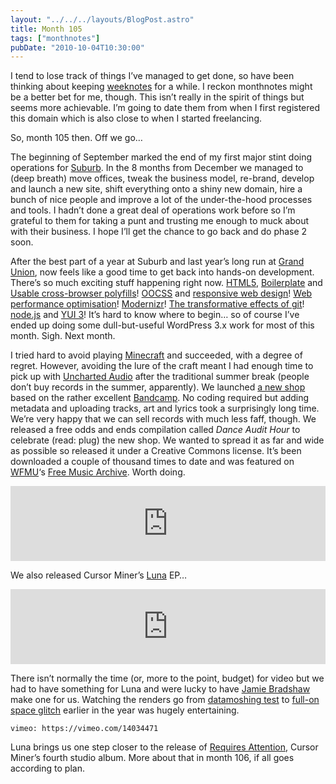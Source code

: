 ```yaml
---
layout: "../../../layouts/BlogPost.astro"
title: Month 105
tags: ["monthnotes"]
pubDate: "2010-10-04T10:30:00"
---
```


I tend to lose track of things I’ve managed to get done, so have been thinking about keeping [weeknotes](http://weeknotes.com/) for a while. I reckon monthnotes might be a better bet for me, though. This isn’t really in the spirit of things but seems more achievable. I’m going to date them from when I first registered this domain which is also close to when I started freelancing.

So, month 105 then. Off we go…

The beginning of September marked the end of my first major stint doing operations for [Suburb](http://wearesuburb.com/). In the 8 months from December we managed to (deep breath) move offices, tweak the business model, re-brand, develop and launch a new site, shift everything onto a shiny new domain, hire a bunch of nice people and improve a lot of the under-the-hood processes and tools. I hadn’t done a great deal of operations work before so I’m grateful to them for taking a punt and trusting me enough to muck about with their business. I hope I’ll get the chance to go back and do phase 2 soon.

After the best part of a year at Suburb and last year’s long run at [Grand Union](http://www.thegrandunion.com/), now feels like a good time to get back into hands-on development. There’s so much exciting stuff happening right now. [HTML5](http://diveintohtml5.org/), [Boilerplate](http://html5boilerplate.com/) and [Usable cross-browser polyfills](http://github.com/Modernizr/Modernizr/wiki/HTML5-Cross-browser-Polyfills)! [OOCSS](http://oocss.org/) and [responsive web design](http://www.alistapart.com/articles/responsive-web-design/)! [Web performance optimisation](http://www.stevesouders.com/blog/2010/05/07/wpo-web-performance-optimization/)! [Modernizr](http://www.modernizr.com/)! [The transformative effects of git](http://dashes.com/anil/2010/09/forking-is-a-feature.html)! [node.js](http://www.gnegg.ch/2010/09/why-node-js-excites-me/) and [YUI 3](http://www.yuiblog.com/blog/2010/09/29/video-glass-node/)! It’s hard to know where to begin… so of course I’ve ended up doing some dull-but-useful WordPress 3.x work for most of this month. Sigh. Next month.

I tried hard to avoid playing [Minecraft](http://minecraft.net/) and succeeded, with a degree of regret. However, avoiding the lure of the craft meant I had enough time to pick up with [Uncharted Audio](http://unchartedaudio.com/) after the traditional summer break (people don’t buy records in the summer, apparently). We launched [a new shop](http://shop.unchartedaudio.com/) based on the rather excellent [Bandcamp](http://bandcamp.com/). No coding required but adding metadata and uploading tracks, art and lyrics took a surprisingly long time. We’re very happy that we can sell records with much less faff, though. We released a free odds and ends compilation called _Dance Audit Hour_ to celebrate (read: plug) the new shop. We wanted to spread it as far and wide as possible so released it under a Creative Commons license. It’s been downloaded a couple of thousand times to date and was featured on [WFMU](http://wfmu.org/)‘s [Free Music Archive](http://freemusicarchive.org/curator/WFMU/blog/Easing_Back_In_With_Leave_It_Out). Worth doing.

<iframe style="border: 0; width: 100%; height: 120px;" src="https://bandcamp.com/EmbeddedPlayer/album=3078643476/size=large/bgcol=ffffff/linkcol=0687f5/tracklist=false/artwork=small/transparent=true/" seamless><a href="http://shop.unchartedaudio.com/album/dance-audit-hour">Dance Audit Hour by Various Artists</a></iframe>

We also released Cursor Miner’s [Luna](http://unchartedaudio.com/releases/cursor-miner-luna/) EP…

<iframe style="border: 0; width: 100%; height: 120px;" src="https://bandcamp.com/EmbeddedPlayer/album=531237904/size=large/bgcol=ffffff/linkcol=0687f5/tracklist=false/artwork=small/transparent=true/" seamless><a href="http://shop.unchartedaudio.com/album/luna">Luna by Cursor Miner</a></iframe>

There isn’t normally the time (or, more to the point, budget) for video but we had to have something for Luna and were lucky to have [Jamie Bradshaw](http://www.jimjamgraphics.com/) make one for us. Watching the renders go from [datamoshing test](http://vimeo.com/9609087) to [full-on space glitch](http://vimeo.com/14034471) earlier in the year was hugely entertaining.

`vimeo: https://vimeo.com/14034471`

Luna brings us one step closer to the release of [Requires Attention](http://unchartedaudio.com/releases/cursor-miner-requires-attention/), Cursor Miner’s fourth studio album. More about that in month 106, if all goes according to plan.
